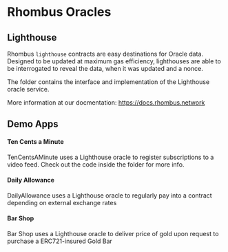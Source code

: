 # Rhombus Oracles

## Lighthouse
Rhombus `lighthouse` contracts are easy destinations for Oracle data. Designed to be updated at maximum gas efficiency, lighthouses are able to be interrogated to reveal the data, when it was updated and a nonce.

The folder contains the interface and implementation of the Lighthouse oracle
service.

More information at our docmentation: https://docs.rhombus.network

## Demo Apps

#### Ten Cents a Minute
TenCentsAMinute uses a Lighthouse oracle to register subscriptions to a video
feed. Check out the code inside the folder for more info.

#### Daily Allowance
DailyAllowance uses a Lighthouse oracle to regularly pay into a contract
depending on external exchange rates

#### Bar Shop
Bar Shop uses a Lighthouse oracle to deliver price of gold upon
request to purchase a ERC721-insured Gold Bar
